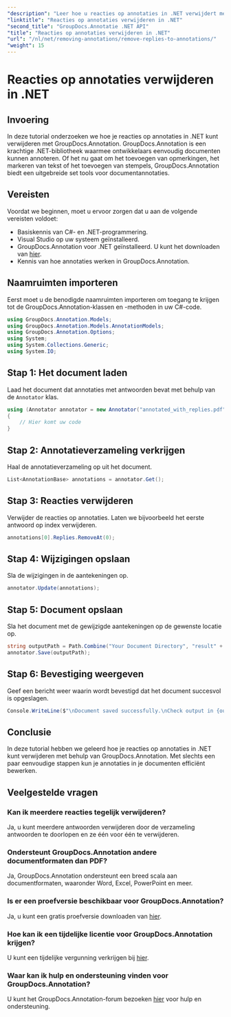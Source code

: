 ```yaml
---
"description": "Leer hoe u reacties op annotaties in .NET verwijdert met GroupDocs.Annotation. Stapsgewijze handleiding met codevoorbeelden."
"linktitle": "Reacties op annotaties verwijderen in .NET"
"second_title": "GroupDocs.Annotatie .NET API"
"title": "Reacties op annotaties verwijderen in .NET"
"url": "/nl/net/removing-annotations/remove-replies-to-annotations/"
"weight": 15
---
```


# Reacties op annotaties verwijderen in .NET

## Invoering
In deze tutorial onderzoeken we hoe je reacties op annotaties in .NET kunt verwijderen met GroupDocs.Annotation. GroupDocs.Annotation is een krachtige .NET-bibliotheek waarmee ontwikkelaars eenvoudig documenten kunnen annoteren. Of het nu gaat om het toevoegen van opmerkingen, het markeren van tekst of het toevoegen van stempels, GroupDocs.Annotation biedt een uitgebreide set tools voor documentannotaties.
## Vereisten
Voordat we beginnen, moet u ervoor zorgen dat u aan de volgende vereisten voldoet:
- Basiskennis van C#- en .NET-programmering.
- Visual Studio op uw systeem geïnstalleerd.
- GroupDocs.Annotation voor .NET geïnstalleerd. U kunt het downloaden van [hier](https://releases.groupdocs.com/annotation/net/).
- Kennis van hoe annotaties werken in GroupDocs.Annotation.

## Naamruimten importeren
Eerst moet u de benodigde naamruimten importeren om toegang te krijgen tot de GroupDocs.Annotation-klassen en -methoden in uw C#-code.
```csharp
using GroupDocs.Annotation.Models;
using GroupDocs.Annotation.Models.AnnotationModels;
using GroupDocs.Annotation.Options;
using System;
using System.Collections.Generic;
using System.IO;
```
## Stap 1: Het document laden
Laad het document dat annotaties met antwoorden bevat met behulp van de `Annotator` klas.
```csharp
using (Annotator annotator = new Annotator("annotated_with_replies.pdf"))
{
    // Hier komt uw code
}
```
## Stap 2: Annotatieverzameling verkrijgen
Haal de annotatieverzameling op uit het document.
```csharp
List<AnnotationBase> annotations = annotator.Get();
```
## Stap 3: Reacties verwijderen
Verwijder de reacties op annotaties. Laten we bijvoorbeeld het eerste antwoord op index verwijderen.
```csharp
annotations[0].Replies.RemoveAt(0);
```
## Stap 4: Wijzigingen opslaan
Sla de wijzigingen in de aantekeningen op.
```csharp
annotator.Update(annotations);
```
## Stap 5: Document opslaan
Sla het document met de gewijzigde aantekeningen op de gewenste locatie op.
```csharp
string outputPath = Path.Combine("Your Document Directory", "result" + Path.GetExtension("input.pdf"));
annotator.Save(outputPath);
```
## Stap 6: Bevestiging weergeven
Geef een bericht weer waarin wordt bevestigd dat het document succesvol is opgeslagen.
```csharp
Console.WriteLine($"\nDocument saved successfully.\nCheck output in {outputPath}.");
```

## Conclusie
In deze tutorial hebben we geleerd hoe je reacties op annotaties in .NET kunt verwijderen met behulp van GroupDocs.Annotation. Met slechts een paar eenvoudige stappen kun je annotaties in je documenten efficiënt bewerken.
## Veelgestelde vragen
### Kan ik meerdere reacties tegelijk verwijderen?
Ja, u kunt meerdere antwoorden verwijderen door de verzameling antwoorden te doorlopen en ze één voor één te verwijderen.
### Ondersteunt GroupDocs.Annotation andere documentformaten dan PDF?
Ja, GroupDocs.Annotation ondersteunt een breed scala aan documentformaten, waaronder Word, Excel, PowerPoint en meer.
### Is er een proefversie beschikbaar voor GroupDocs.Annotation?
Ja, u kunt een gratis proefversie downloaden van [hier](https://releases.groupdocs.com/).
### Hoe kan ik een tijdelijke licentie voor GroupDocs.Annotation krijgen?
U kunt een tijdelijke vergunning verkrijgen bij [hier](https://purchase.groupdocs.com/temporary-license/).
### Waar kan ik hulp en ondersteuning vinden voor GroupDocs.Annotation?
U kunt het GroupDocs.Annotation-forum bezoeken [hier](https://forum.groupdocs.com/c/annotation/10) voor hulp en ondersteuning.